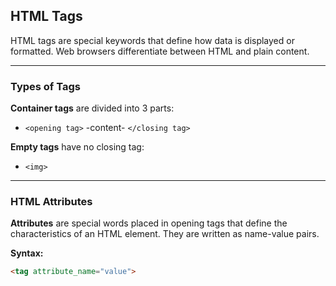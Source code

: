 ## HTML Tags

HTML tags are special keywords that define how data is displayed or formatted. Web browsers differentiate between HTML and plain content.

---
### Types of Tags

**Container tags** are divided into 3 parts:

* `<opening tag>` -content- `</closing tag>`

**Empty tags** have no closing tag:

* `<img>`

---
### HTML Attributes

**Attributes** are special words placed in opening tags that define the characteristics of an HTML element. They are written as name-value pairs.

**Syntax:**

```markdown
<tag attribute_name="value">
